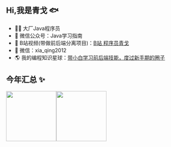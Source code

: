 ## Hi,我是青戈 🐟

- 🧑‍💻 大厂Java程序员
- 🚀 微信公众号：Java学习指南
- 👾 B站视频(带做前后端分离项目)：<a href="https://space.bilibili.com/402779077" target="_blank">B站 程序员青戈</a>
- 💬 微信：xia_qing2012
- 🌎 我的编程知识星球：<a target="_blank" href="https://wx.zsxq.com/dweb2/index/group/88858581128482">带小白学习前后端技能，度过新手期的圈子</a>

## 今年汇总 ✨

<img align="" height="137px" src="https://github-readme-stats.vercel.app/api?username=xqnode&hide_title=true&hide_border=true&show_icons=true&include_all_commits=true&line_height=21&bg_color=0,EC6C6C,FFD479,FFFC79,73FA79&theme=graywhite&locale=cn" /><img align="" height="137px" src="https://github-readme-stats.vercel.app/api/top-langs/?username=xqnode&hide_title=true&hide_border=true&layout=compact&bg_color=0,73FA79,73FDFF,D783FF&theme=graywhite&locale=cn" />
